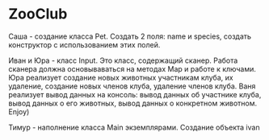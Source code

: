 # ZooClub

Саша - создание класса Pet. Создать 2 поля: name и species, создать конструктор с использованием этих полей. 

Иван и Юра - класс Input. Это класс, содержащий сканер. Работа сканера должна основываваться на методах Maр и работе к ключами. Юра реализует создание новых животных участникам клуба, их удаление, создание новых членов клуба, удаление членов клуба. Ваня реализует вывод данных на консоль: вывод данных об участнике клуба, вывод данных о его животных, вывод данных о конкретном животном. Enjoy)

Тимур - наполнение класса Main экземплярами. Создание объекта ivan 
